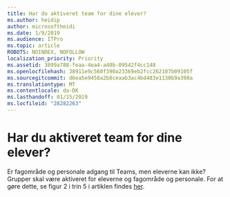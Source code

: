 ```yaml
---
title: Har du aktiveret team for dine elever?
ms.author: heidip
author: microsoftheidi
ms.date: 1/9/2019
ms.audience: ITPro
ms.topic: article
ROBOTS: NOINDEX, NOFOLLOW
localization_priority: Priority
ms.assetid: 3899a788-feaa-4ea4-a40b-09542f4cc148
ms.openlocfilehash: 38911e9c560f390a23369eb2fcc262107b09105f
ms.sourcegitcommit: d6ea5e9458a2b8ceaab3ac4bd483e1130b9a398a
ms.translationtype: MT
ms.contentlocale: da-DK
ms.lasthandoff: 01/15/2019
ms.locfileid: "28282263"
---
```

# <a name="have-you-enabled-teams-for-your-students"></a>Har du aktiveret team for dine elever?

Er fagområde og personale adgang til Teams, men eleverne kan ikke? Grupper skal være aktiveret for eleverne og fagområde og personale. For at gøre dette, se figur 2 i trin 5 i artiklen findes [her](https://docs.microsoft.com/en-us/education/get-started/enable-microsoft-teams).
  


